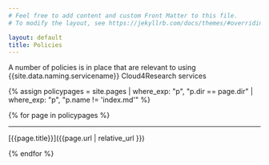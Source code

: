 ```yaml
---
# Feel free to add content and custom Front Matter to this file.
# To modify the layout, see https://jekyllrb.com/docs/themes/#overriding-theme-defaults

layout: default
title: Policies
---
```


A number of policies is in place that are relevant to using {{site.data.naming.servicename}} Cloud4Research services

{% assign policypages = site.pages | where_exp: "p", "p.dir == page.dir" | where_exp: "p", "p.name != 'index.md'" %}

{% for page in policypages %}

--------------

[{{page.title}}]({{page.url | relative_url }})

{% endfor %}